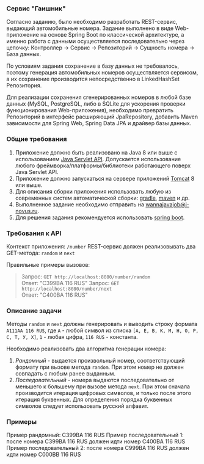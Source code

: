 ### Сервис "Гаишник"

Согласно заданию, было необходимо разработать REST-сервис, выдающий автомобильные номера.
Задание выполнено в виде Web-приложение на основе Spring Boot по классической архитектуре,
а именно работа с данными осуществляется последовательно через цепочку:
Контроллер -> Сервис -> Репозиторий -> Сущность номера -> База данных.

По условиям задания сохранение в базу данных не требовалось,
поэтому генерация автомобильных номеров осуществляется сервисом, 
а их сохранение производится непосредственно в LinkedHashSet<String> Репозитория.

Для реализации сохранения сгенерированных номеров в любой базе данных
(MySQL, PostgreSQL, либо в SQLite для ускорения проверки функционирования Web-приложения),
необходимо превратить Репозиторий в интерфейс расширяющий JpaRepository,
добавить Maven зависимости для Spring Web, Spring Data JPA и драйвер базы данных.


### Общие требования

1. Приложение должно быть реализовано на Java 8 или выше с использованием [Java Servlet API](https://docs.oracle.com/javaee/7/tutorial/servlets.htm). 
Допускается использование любого фреймворка/платформы/библиотеки работающего поверх Java Servlet API.
2. Приложение должно запускаться на сервере приложений [Tomcat](https://tomcat.apache.org/) 8 или выше.
3. Для описания сборки приложения использовать любую из современных систем 
автоматической сборки: [gradle](https://gradle.org/), [maven](https://maven.apache.org/) и др.
4. Выполненное задание необходимо отправить на wannajavajob@i-novus.ru.
5. Для решения задания рекомендуется использовать [spring boot](https://projects.spring.io/spring-boot/).

### Требования к API

Контекст приложения: `/number`
REST-сервис должен реализовывать два GET-метода: `random` и `next`

Правильные примеры вызовов:
> Запрос: `GET http://localhost:8080/number/random`\
> Ответ: "C399BA 116 RUS"
> Запрос: `GET http://localhost:8080/number/next`\
> Ответ: "C400BA 116 RUS"

### Описание задачи

Методы `random` и `next` должны генерировать и выводить строку формата `A111AA 116 RUS`,
где `A` - любой символ из списка `[А, Е, В, К, М, Н, О, Р, С, Т, У, Х]`, `1` - любая цифра, `116 RUS` - константа.

Необходимо реализовать два алгоритма генерации номера:
1. *Рандомный* - выдается произвольный номер, соответствующий формату при вызове метода `random`. При этом номер не должен совпадать с любым ранее выданным.
1. *Последовательный* - номера выдаются последовательно от меньшего к большему при вызове метода `next`.
При этом сначала производится итерация цифровых символов, и только после этого итерация буквенных.
Для определения порядка буквенных символов следует использовать русский алфавит.

### Примеры
Пример рандомный: C399BA 116 RUS
Пример последовательный 1: после номера C399BA 116 RUS должен идти номер C400BA 116 RUS
Пример последовательный 2: после номера C999BA 116 RUS должен идти номер C000BB 116 RUS
